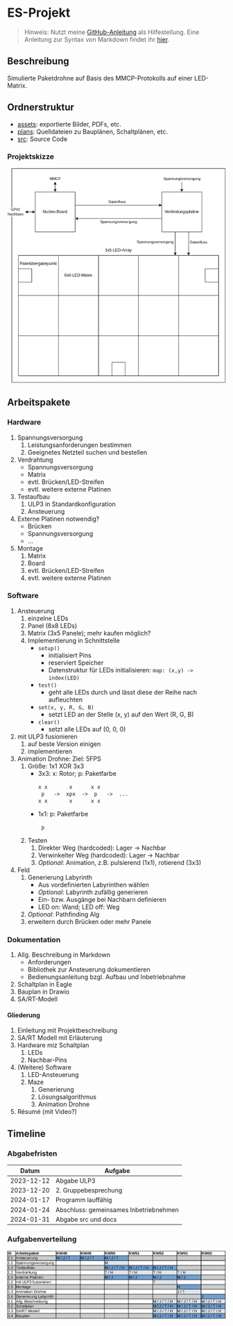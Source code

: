 # ES-Projekt

> Hinweis: Nutzt meine [GitHub-Anleitung](https://github.com/sid115/GitHubTutorial) als Hilfestellung. Eine Anleitung zur Syntax von Markdown findet ihr [hier](https://www.markdownguide.org/basic-syntax/).

## Beschreibung
Simulierte Paketdrohne auf Basis des MMCP-Protokolls auf einer LED-Matrix.

## Ordnerstruktur
- [assets](./assets/): exportierte Bilder, PDFs, etc.
- [plans](./assets/): Quelldateien zu Bauplänen, Schaltplänen, etc.
- [src](./src/): Source Code

### Projektskizze
![Skizze](./assets/sketch.png)

## Arbeitspakete

### Hardware
1. Spannungsversorgung
    1. Leistungsanforderungen bestimmen
    1. Geeignetes Netzteil suchen und bestellen
1. Verdrahtung
    - Spannungsversorgung
    - Matrix
    - evtl. Brücken/LED-Streifen
    - evtl. weitere externe Platinen
1. Testaufbau
    1. ULP3 in Standardkonfiguration
    1. Ansteuerung
1. Externe Platinen notwendig?
    - Brücken
    - Spannungsversorgung
    - ...
1. Montage
    1. Matrix
    1. Board
    1. evtl. Brücken/LED-Streifen
    1. evtl. weitere externe Platinen

### Software
1. Ansteuerung
    1. einzelne LEDs
    1. Panel (8x8 LEDs)
    1. Matrix  (3x5 Panele); mehr kaufen möglich?
    1. Implementierung in Schnittstelle
        - `setup()`
            - initialisiert Pins
            - reserviert Speicher
            - Datenstruktur für LEDs initialisieren: `map: (x,y) -> index(LED)`
        - `test()`
            - geht alle LEDs durch und lässt diese der Reihe nach aufleuchten
        - `set(x, y, R, G, B)` 
            - setzt LED an der Stelle (x, y) auf den Wert (R, G, B)
        - `clear()`
            - setzt alle LEDs auf (0, 0, 0)
1. mit ULP3 fusionieren
    1. auf beste Version einigen
    1. implementieren
1. Animation Drohne: Ziel: 5FPS
    1. Größe: 1x1 XOR 3x3
        - 3x3: x: Rotor; p: Paketfarbe
            ```
            x x       x      x x
             p   ->  xpx  ->  p   ->  ...
            x x       x      x x
            ```
        - 1x1: p: Paketfarbe
            ```
             p
            ```
    1. Testen
        1. Direkter Weg (hardcoded): Lager -> Nachbar
        1. Verwinkelter Weg (hardcoded): Lager -> Nachbar
        1. *Optional*: Animation, z.B. pulsierend (1x1), rotierend (3x3)
1. Feld
    1. Generierung Labyrinth
        - Aus vordefinierten Labyrinthen wählen
        - *Optional*: Labyrinth zufällig generieren
        - Ein- bzw. Ausgänge bei Nachbarn definieren
        - LED on: Wand; LED off: Weg
    1. *Optional*: Pathfinding Alg
    1. erweitern durch Brücken oder mehr Panele

### Dokumentation
1. Allg. Beschreibung in Markdown
    - Anforderungen
    - Bibliothek zur Ansteuerung dokumentieren
    - Bedienungsanleitung bzgl. Aufbau und Inbetriebnahme
1. Schaltplan in Eagle
1. Bauplan in Drawio
1. SA/RT-Modell

#### Gliederung
1. Einleitung mit Projektbeschreibung
1. SA/RT Modell mit Erläuterung
1. Hardware miz Schaltplan
    1. LEDs
    1. Nachbar-Pins
1. (Weitere) Software
    1. LED-Ansteuerung
    1. Maze
        1. Generierung
        1. Lösungsalgorithmus
        1. Animation Drohne
1. Résumé (mit Video?)

## Timeline

### Abgabefristen
Datum | Aufgabe
---|---
2023-12-12 | Abgabe ULP3
2023-12-20 | 2. Gruppebesprechung
2024-01-17 | Programm lauffähig
2024-01-24 | Abschluss: gemeinsames Inbetriebnehmen
2024-01-31 | Abgabe src und docs

### Aufgabenverteilung
![Gantt-Diagramm](./assets/gantt.png)
